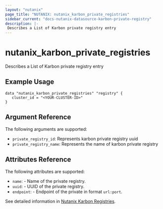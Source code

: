 ```yaml
---
layout: "nutanix"
page_title: "NUTANIX: nutanix_karbon_private_registries"
sidebar_current: "docs-nutanix-datasource-karbon-private-registry"
description: |-
 Describes a List of Karbon private registry entry
---
```


# nutanix_karbon_private_registries

Describes a List of Karbon private registry entry

## Example Usage

```hcl
data "nutanix_karbon_private_registries" "registry" {
   cluster_id = "<YOUR-CLUSTER-ID>"
}
```

## Argument Reference

The following arguments are supported:

* `private_registry_id`: Represents karbon private registry uuid
* `private_registry_name`: Represents the name of karbon private registry

## Attributes Reference

The following attributes are supported:

* `name`: - Name of the private registry.
* `uuid`: - UUID of the private registry.
* `endpoint`: - Endpoint of the private in format `url:port`.


See detailed information in [Nutanix Karbon Registries](https://www.nutanix.dev/api_references/karbon/#/b3A6NDM0MDU2NDY-list-private-registry-configurations-api-format-https-server-nutanix-com-9440-karbon-v1-alpha-1-registries).
